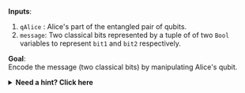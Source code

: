 **Inputs**:

1. `qAlice` : Alice's part of the entangled pair of qubits.
2. `message`: Two classical bits represented by a tuple of of two `Bool` variables to represent `bit1` and `bit2` respectively.

**Goal**:  
Encode the message (two classical bits) by manipulating Alice's qubit.

<details>
  <summary><b>Need a hint? Click here</b></summary>
Manipulate Alice's half of the entangled pair to change the joint state of the two qubits to one of the following four states based on the value of message:

- `(0, 0)`: $\ket{\Phi^{+}} = \frac{1}{\sqrt{2}} (\ket{00} + \ket{11})$
- `(0, 1)`: $\ket{\Psi^{+}} = \frac{1}{\sqrt{2}} (\ket{01} + \ket{10})$
- `(1, 0)`: $\ket{\Phi^{-}} = \frac{1}{\sqrt{2}} (\ket{00} - \ket{11})$
- `(1, 1)`: $\ket{\Psi^{-}} = \frac{1}{\sqrt{2}} (\ket{01} - \ket{10})$

</details>
